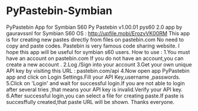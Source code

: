 # PyPastebin-Symbian
PyPastebin App for Symbian S60
Py Pastebin v1.00.01  pys60 2.0 app by gauravssnl for Symbian S60 OS : 
http://upfile.mobi/ErozvVK00RM
This app is for creating new pastes directly from files on pastebin.com 
No need to copy and paste codes.
Pastebin is very famous code sharing website.
I hope this app will be useful for symbian s60 users.
How to use :
1.You must have an account on pastebin.com 
If you do not have an account,you can create a new account .
2.Log /Sign into your account
3.Get your own unique API key by visiting this URL :
pastebin.com/api
4.Now open app PyPastebin app and click on Login Settings.Fill your API Key,username ,passwords.
5.Click on 'Login' and wait for successful login.If you are not able to login after several tries ,that means your API key is invalid.Verify your  API key.
6.After successful login,you can select a file for creating paste.If paste is succesffully created,that paste URL will be shown.
Thanks everyone.
